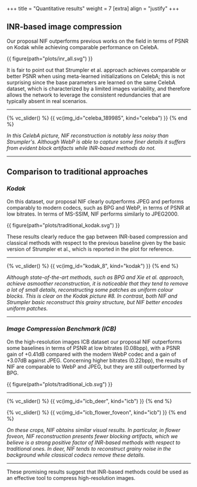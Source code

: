 +++
title = "Quantitative results"
weight = 7
[extra]
align = "justify"
+++

## INR-based image compression
Our proposal NIF outperforms previous works on the field in terms of PSNR on Kodak while achieving comparable performance on CelebA.

{{ figure(path="plots/inr_all.svg") }}

It is fair to point out that Strumpler et al. approach achieves comparable or better PSNR when using meta-learned initializations on CelebA; this is not surprising since the base parameters are learned on the same CelebA dataset, which is characterized by a limited images variability, and therefore allows the network to leverage the consistent redundancies that are typically absent in real scenarios.

***
{% vc_slider() %}
{{ vc(img_id="celeba_189985", kind="celeba") }}
{% end %}

*In this CelebA picture, NIF reconstruction is notably less noisy than Strumpler's. 
Although WebP is able to capture some finer details it suffers from evident block artifacts while INR-based methods do not.*
***

## Comparison to traditional approaches

### *Kodak*
On this dataset, our proposal NIF clearly outperforms JPEG and performs comparably to modern codecs, such as BPG and WebP, in terms of PSNR at low bitrates.
In terms of MS-SSIM, NIF performs similarly to JPEG2000. 

{{ figure(path="plots/traditional_kodak.svg") }}

These results clearly reduce the gap between INR-based compression and classical methods with respect to the previous baseline given by the basic version of Strumpler et al., which is reported in the plot for reference. 

***

{% vc_slider() %}
{{ vc(img_id="kodak_8", kind="kodak") }}
{% end %}

*Although state-of-the-art methods, such as BPG and Xie et al. approach, achieve asmoother reconstruction, it is noticeable that they tend to remove a lot of small details, reconstructing some patches as uniform colour blocks. 
This is clear on the Kodak picture #8.
In contrast, both NIF and Strumpler basic reconstruct this grainy structure, but NIF better encodes uniform patches.*

***

### *Image Compression Benchmark (ICB)*

On the high-resolution images ICB dataset our proposal NIF outperforms some baselines in terms of PSNR at low bitrates (0.08bpp), with a PSNR gain of +0.41dB compared with the modern WebP codec and a gain of +3.07dB against JPEG. 
Concerning higher bitrates (0.22bpp), the results of NIF are comparable to WebP and JPEG, but they are still outperformed by BPG. 

{{ figure(path="plots/traditional_icb.svg") }}

***

{% vc_slider() %}
{{ vc(img_id="icb_deer", kind="icb") }}
{% end %}

{% vc_slider() %}
{{ vc(img_id="icb_flower_foveon", kind="icb") }}
{% end %}

*On these crops, NIF obtains similar visual results. 
In particular, in flower foveon, NIF reconstruction presents fewer blocking artifacts, which we believe is a strong positive factor of INR-based methods with respect to traditional ones. 
In deer, NIF tends to reconstruct grainy noise in the background while classical codecs remove these details.*

***

These promising results suggest that INR-based methods could be used as an effective tool to compress high-resolution images.
